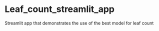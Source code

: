 # Leaf_count_streamlit_app
 Streamlit app that demonstrates the use of the best model for leaf count
